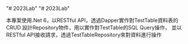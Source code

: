 "# 2023Lab" 
"# 2023Lab" 

本專案使用.Net 6，以RESTful API，透過Dapper實作對TestTable資料表的CRUD
設計Repository物件，用以實作對TestTable的SQL Query操作，
並以RESTful API接收請求，透過TestTableRepository來對資料進行操作
